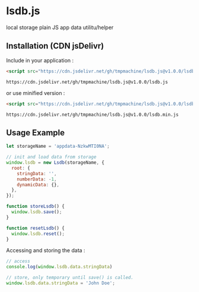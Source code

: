 # lsdb.js
local storage plain JS app data utilitu/helper

## Installation (CDN jsDelivr)
Include in your application :
```html
<script src="https://cdn.jsdelivr.net/gh/tmpmachine/lsdb.js@v1.0.0/lsdb.js"></script>
```
```
https://cdn.jsdelivr.net/gh/tmpmachine/lsdb.js@v1.0.0/lsdb.js
```
or use minified version :
```html
<script src="https://cdn.jsdelivr.net/gh/tmpmachine/lsdb.js@v1.0.0/lsdb.min.js"></script>
```
```
https://cdn.jsdelivr.net/gh/tmpmachine/lsdb.js@v1.0.0/lsdb.min.js
```

## Usage Example
```js
let storageName = 'appdata-NzkwMTI0NA';

// init and load data from storage
window.lsdb = new Lsdb(storageName, {
  root: {
    stringData: '',
    numberData: -1,
    dynamicData: {},
  },
});

function storeLsdb() {
  window.lsdb.save();
}

function resetLsdb() {
  window.lsdb.reset();
}
```

Accessing and storing the data :
```js
// access
console.log(window.lsdb.data.stringData)

// store, only temporary until save() is called.
window.lsdb.data.stringData = 'John Doe';
```
